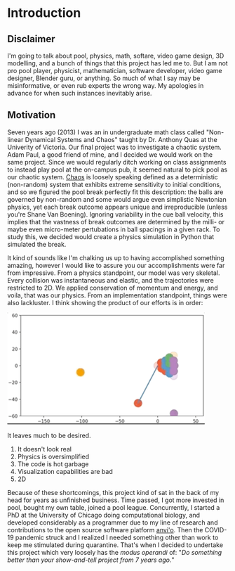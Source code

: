 # Introduction

## Disclaimer

I'm going to talk about pool, physics, math, softare, video game design, 3D modelling, and a bunch
of things that this project has led me to. But I am not pro pool player, physicist, mathematician,
software developer, video game designer, Blender guru, or anything. So much of what I say may be
misinformative, or even rub experts the wrong way. My apologies in advance for when such instances
inevitably arise.

## Motivation

Seven years ago (2013) I was an in undergraduate math class called "Non-linear Dynamical Systems and
Chaos" taught by Dr. Anthony Quas at the Univerity of Victoria. Our final project was to investigate
a chaotic system. Adam Paul, a good friend of mine, and I decided we would work on the same project.
Since we would regularly ditch working on class assignments to instead play pool at the on-campus
pub, it seemed natural to pick pool as our chaotic system.
[Chaos](https://en.wikipedia.org/wiki/Chaos_theory) is loosely speaking defined
as a deterministic (non-random) system that exhibits extreme sensitivity to initial conditions, and so we
figured the pool break perfectly fit this description: the balls are governed by non-random and some
would argue even simplistic Newtonian physics, yet each break outcome appears unique and
irreproducible (unless you're Shane Van Boening). Ignoring variability in the cue ball velocity,
this implies that the vastness of break outcomes are determined by the milli- or maybe even
micro-meter pertubations in ball spacings in a given rack. To study this, we decided would create a
physics simulation in Python that simulated the break.

It kind of sounds like I'm chalking us up to having accomplished something amazing, however I would
like to assure you our accomplishments were far from impressive. From a physics standpoint, our model was very
skeletal. Every collision was instantaneous and elastic, and the trajectories were restricted to 2D.
We applied conservation of momentum and energy, and voila, that was our physics. From an
implementation standpoint, things were also lackluster. I think showing the product of our efforts
is in order:

<img src="narrative/media/2013_project.gif" width="450" />

It leaves much to be desired.

1. It doesn't look real
2. Physics is oversimplified
3. The code is hot garbage
4. Visualization capabilities are bad
5. 2D

Because of these shortcomings, this project kind of sat in the back of my head for years as
unfinished business. Time passed, I got more invested in pool, bought my own table, joined a pool
league. Concurrently, I started a PhD at the University of Chicago doing computational biology, and
developed considerably as a programmer due to my line of research and contributions to the open
source software platform [anvi'o](https://github.com/merenlab/anvio). Then the COVID-19 pandemic
struck and I realized I needed something other than work to keep me stimulated during quarantine.
That's when I decided to undertake this project which very loosely has the _modus operandi_ of: "_Do
something better than your show-and-tell project from 7 years ago._"
